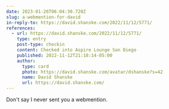 ```yaml
---
date: 2023-01-26T06:04:30.720Z
slug: a-webmention-for-david
in-reply-to: https://david.shanske.com/2022/11/12/5771/
references:
  - url: https://david.shanske.com/2022/11/12/5771/
    type: entry
    post-type: checkin
    content: Checked into Aspire Lounge San Diego
    published: 2022-11-12T21:18:14-05:00
    author:
      type: card
      photo: https://david.shanske.com/avatar/dshanske?s=42
      name: David Shanske
      url: https://david.shanske.com/
---
```


Don't say I never sent you a webmention.

